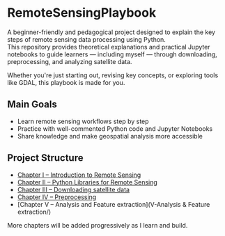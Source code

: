 # RemoteSensingPlaybook

A beginner-friendly and pedagogical project designed to explain the key steps of remote sensing data processing using Python.  
This repository provides theoretical explanations and practical Jupyter notebooks to guide learners — including myself — through downloading, preprocessing, and analyzing satellite data.

Whether you're just starting out, revising key concepts, or exploring tools like GDAL, this playbook is made for you.

## Main Goals
- Learn remote sensing workflows step by step  
- Practice with well-commented Python code and Jupyter Notebooks  
- Share knowledge and make geospatial analysis more accessible  

## Project Structure

- [Chapter I – Introduction to Remote Sensing](I-Intro/)
- [Chapter II – Python Libraries for Remote Sensing](II-Library/)
- [Chapter III – Downloading satellite data](III-Data_download/)
- [Chapter IV – Preprocessing](IV-Preprocessing/)
- [Chapter V – Analysis and Feature extraction](V-Analysis & Feature extraction/)

More chapters will be added progressively as I learn and build.

